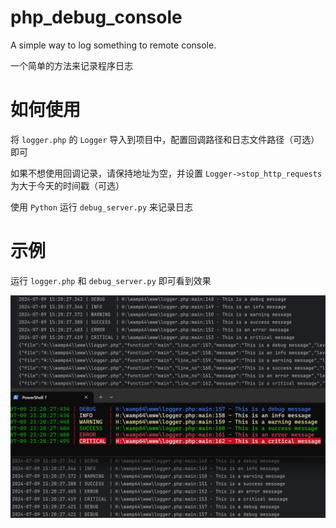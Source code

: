 # php_debug_console

A simple way to log something to remote console.

一个简单的方法来记录程序日志

# 如何使用

将 `logger.php` 的 `Logger` 导入到项目中，配置回调路径和日志文件路径（可选）即可

如果不想使用回调记录，请保持地址为空，并设置 `Logger->stop_http_requests` 为大于今天的时间戳（可选）

使用 `Python` 运行 `debug_server.py` 来记录日志

# 示例

运行 `logger.php` 和 `debug_server.py` 即可看到效果

![](./example/example1.png)
